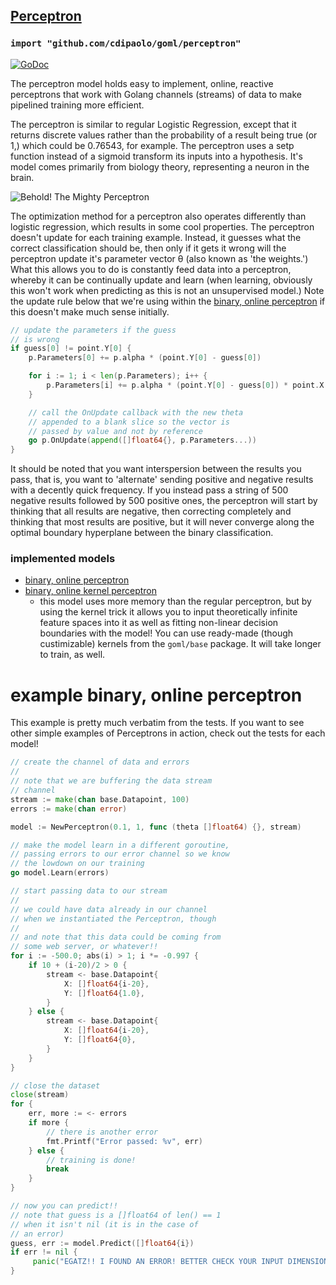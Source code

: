 ## [Perceptron](http://cs229.stanford.edu/notes/cs229-notes6.pdf)
### `import "github.com/cdipaolo/goml/perceptron"`

[![GoDoc](https://godoc.org/github.com/cdipaolo/goml/perceptron?status.svg)](https://godoc.org/github.com/cdipaolo/goml/perceptron)

The perceptron model holds easy to implement, online, reactive perceptrons that work with Golang channels (streams) of data to make pipelined training more efficient.

The perceptron is similar to regular Logistic Regression, except that it returns discrete values rather than the probability of a result being true (or 1,) which could be 0.76543, for example. The perceptron uses a setp function instead of a sigmoid transform its inputs into a hypothesis. It's model comes primarily from biology theory, representing a neuron in the brain.

![Behold! The Mighty Perceptron](https://upload.wikimedia.org/wikipedia/commons/8/8c/Perceptron_moj.png)

The optimization method for a perceptron also operates differently than logistic regression, which results in some cool properties. The perceptron doesn't update for each training example. Instead, it guesses what the correct classification should be, then only if it gets it wrong will the perceptron update it's parameter vector θ (also known as 'the weights.') What this allows you to do is constantly feed data into a perceptron, whereby it can be continually update and learn (when learning, obviously this won't work when predicting as this is not an unsupervised model.) Note the update rule below that we're using within the [binary, online perceptron](perceptron.go) if this doesn't make much sense initially.

```go
// update the parameters if the guess
// is wrong
if guess[0] != point.Y[0] {
	p.Parameters[0] += p.alpha * (point.Y[0] - guess[0])

	for i := 1; i < len(p.Parameters); i++ {
		p.Parameters[i] += p.alpha * (point.Y[0] - guess[0]) * point.X[i-1]
	}

	// call the OnUpdate callback with the new theta
	// appended to a blank slice so the vector is
	// passed by value and not by reference
	go p.OnUpdate(append([]float64{}, p.Parameters...))
}
```

It should be noted that you want interspersion between the results you pass, that is, you want to 'alternate' sending positive and negative results with a decently quick frequency. If you instead pass a string of 500 negative results followed by 500 positive ones, the perceptron will start by thinking that all results are negative, then correcting completely and thinking that most results are positive, but it will never converge along the optimal boundary hyperplane between the binary classification.

### implemented models

- [binary, online perceptron](perceptron.go)
- [binary, online kernel perceptron](kernel_perceptron.go)
	* this model uses more memory than the regular perceptron, but by using the kernel trick it allows you to input theoretically infinite feature spaces into it as well as fitting non-linear decision boundaries with the model! You can use ready-made (though custimizable) kernels from the `goml/base` package. It will take longer to train, as well.

# example binary, online perceptron

This example is pretty much verbatim from the tests. If you want to see other simple examples of Perceptrons in action, check out the tests for each model!

```go
// create the channel of data and errors
//
// note that we are buffering the data stream
// channel
stream := make(chan base.Datapoint, 100)
errors := make(chan error)

model := NewPerceptron(0.1, 1, func (theta []float64) {}, stream)

// make the model learn in a different goroutine,
// passing errors to our error channel so we know
// the lowdown on our training
go model.Learn(errors)

// start passing data to our stream
//
// we could have data already in our channel
// when we instantiated the Perceptron, though
//
// and note that this data could be coming from
// some web server, or whatever!!
for i := -500.0; abs(i) > 1; i *= -0.997 {
	if 10 + (i-20)/2 > 0 {
		stream <- base.Datapoint{
			X: []float64{i-20},
			Y: []float64{1.0},
		}
	} else {
		stream <- base.Datapoint{
			X: []float64{i-20},
			Y: []float64{0},
	    }
    }
}

// close the dataset
close(stream)
for {
    err, more := <- errors
    if more {
        // there is another error
        fmt.Printf("Error passed: %v", err)
    } else {
        // training is done!
        break
    }
}

// now you can predict!!
// note that guess is a []float64 of len() == 1
// when it isn't nil (it is in the case of 
// an error)
guess, err := model.Predict([]float64{i})
if err != nil {
     panic("EGATZ!! I FOUND AN ERROR! BETTER CHECK YOUR INPUT DIMENSIONS!")
}
```